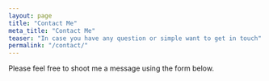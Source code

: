 ```yaml
---
layout: page
title: "Contact Me"
meta_title: "Contact Me"
teaser: "In case you have any question or simple want to get in touch"
permalink: "/contact/"
---
```

Please feel free to shoot me a message using the form below.

<div class="panel">
<script type="text/javascript" src="http://form.jotform.us/jsform/52776698980175"></script>

</div>




